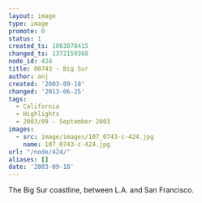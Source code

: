 ```yaml
---
layout: image
type: image
promote: 0
status: 1
created_ts: 1063878415
changed_ts: 1372159368
node_id: 424
title: 00743 - Big Sur
author: anj
created: '2003-09-18'
changed: '2013-06-25'
tags:
  - California
  - Highlights
  - 2003/09 - September 2003
images:
  - src: image/images/107_0743-c-424.jpg
    name: 107_0743-c-424.jpg
url: "/node/424/"
aliases: []
date: '2003-09-18'
---
```

The Big Sur coastline, between L.A. and San Francisco.
